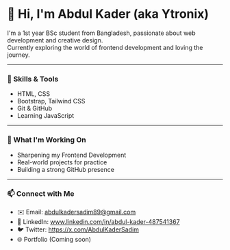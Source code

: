 # 👋 Hi, I'm Abdul Kader (aka Ytronix)

I'm a 1st year BSc student from Bangladesh, passionate about web development and creative design.  
Currently exploring the world of frontend development and loving the journey.

---

### 🚀 Skills & Tools
- HTML, CSS
- Bootstrap, Tailwind CSS
- Git & GitHub
- Learning JavaScript 

---

### 🧠 What I'm Working On
- Sharpening my Frontend Development
- Real-world projects for practice
- Building a strong GitHub presence

---

### 📫 Connect with Me
- ✉️ Email: abdulkadersadim89@gmail.com
- 🔗 LinkedIn: www.linkedin.com/in/abdul-kader-487541367
- 🐦 Twitter: https://x.com/AbdulKaderSadim
- 🌐 Portfolio (Coming soon)
